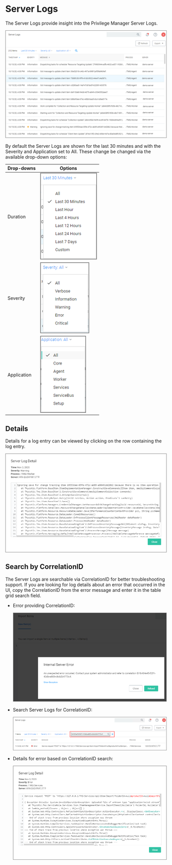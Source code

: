 [title]: # (Server Logs)
[tags]: # (overview)
[priority]: # (10)
# Server Logs

The Server Logs provide insight into the Privilege Manager Server Logs.

![server logs](images/log-viewer.png "Privilege Manager Server Logs details")

By default the Server Logs are shown for the last 30 minutes and with the Severity and Application set to All. These change be changed via the available drop-down options:

| Drop-downs | Options |
| ----- | ----- |
| Duration | ![duration](images/duration.png "Logs show for selected past time") |
| Severity | ![severity](images/severity.png "Logs show for selected severity level") |
| Application | ![application](images/application.png "Logs show for selected application") |

## Details

Details for a log entry can be viewed by clicking on the row containing the log entry.

![details](images/details.png "Log event details")

## Search by CorrelationID

The Server Logs are searchable via CorrelationID for better troubleshooting support. If you are looking for log details about an error that occurred in the UI, copy the CorrelationID from the error message and enter it in the table grid search field.

* Error providing CorrelationID:

  ![id](images/error.png "Error providing CorrelationID")
* Search Server Logs for CorrelationID:

  ![search](images/id-2.png "Search Server Logs for CorrelationID")
* Details for error based on CorrelationID search:

  ![details](images/details-2.png "Details for error based on CorrelationID search")
